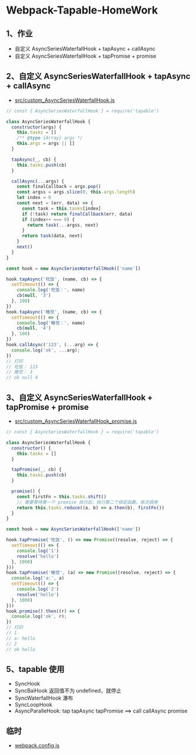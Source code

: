 # Webpack-Tapable-HomeWork

## 1、作业

- 自定义 AsyncSeriesWaterfallHook + tapAsync + callAsync
- 自定义 AsyncSeriesWaterfallHook + tapPromise + promise

## 2、自定义 AsyncSeriesWaterfallHook + tapAsync + callAsync

- [src/custom_AsyncSeriesWaterfallHook.js](./../file/3_webpack/3_project/src/custom_AsyncSeriesWaterfallHook.js)

```js
// const { AsyncSeriesWaterfallHook } = require('tapable')

class AsyncSeriesWaterfallHook {
  constructor(args) {
    this.tasks = []
    /** @type {Array} args */
    this.args = args || []
  }

  tapAsync(_, cb) {
    this.tasks.push(cb)
  }

  callAsync(...args) {
    const finalCallback = args.pop()
    const argss = args.slice(0, this.args.length)
    let index = 0
    const next = (err, data) => {
      const task = this.tasks[index]
      if (!task) return finalCallback(err, data)
      if (index++ === 0) {
        return task(...argss, next)
      }
      return task(data, next)
    }
    next()
  }
}

const hook = new AsyncSeriesWaterfallHook(['name'])

hook.tapAsync('吃饭', (name, cb) => {
  setTimeout(() => {
    console.log('吃饭：', name)
    cb(null, '3')
  }, 100)
})
hook.tapAsync('睡觉', (name, cb) => {
  setTimeout(() => {
    console.log('睡觉：', name)
    cb(null, '4')
  }, 100)
})
hook.callAsync('123', (...arg) => {
  console.log('ok', ...arg);
})
// 打印
// 吃饭： 123
// 睡觉： 3
// ok null 4

```

## 3、自定义 AsyncSeriesWaterfallHook + tapPromise + promise

- [src/custom_AsyncSeriesWaterfallHook_promise.js](./../file/3_webpack/3_project/src/custom_AsyncSeriesWaterfallHook_promise.js)

```js
// const { AsyncSeriesWaterfallHook } = require('tapable')

class AsyncSeriesWaterfallHook {
  constructor() {
    this.tasks = []
  }

  tapPromise(_, cb) {
    this.tasks.push(cb)
  }

  promise() {
    const firstFn = this.tasks.shift()
    // 需要等待第一个 promise 执行后，执行第二个绑定函数，依次调用
    return this.tasks.reduce((a, b) => a.then(b), firstFn())
  }
}

const hook = new AsyncSeriesWaterfallHook(['name'])

hook.tapPromise('吃饭', () => new Promise((resolve, reject) => {
  setTimeout(() => {
    console.log('1')
    resolve('hello')
  }, 1000)
}))
hook.tapPromise('睡觉', (a) => new Promise((resolve, reject) => {
  console.log('a:', a)
  setTimeout(() => {
    console.log('2')
    resolve('hello')
  }, 1000)
}))
hook.promise().then((r) => {
  console.log('ok', r);
})
// 打印
// 1
// a: hello
// 2
// ok hello

```

## 5、tapable 使用

- SyncHook
- SyncBaiHook 返回值不为 undefined，就停止
- SyncWaterfallHook 瀑布
- SyncLoopHook
- AsyncParalleHook: tap tapAsync tapPromise ==> call callAsync promise

## 临时

- [webpack.config.js](./../file/3_webpack/3_project/webpack.config.js)

```js

```